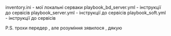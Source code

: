 inventory.ini - мої локальні серваки 
playbook_bd_server.yml - інструкції до сервісів 
playbook_server.yml - інструкції до сервісів 
playbook_soft.yml - інструкції до сервісів 

P.S. трохи передер , але розуміння зявилося , дякую 

